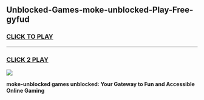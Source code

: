 
## Unblocked-Games-moke-unblocked-Play-Free-gyfud
<h3>
<a href="https://premium76.site?title=moke-unblocked&ref=10A">CLICK TO PLAY</a></h3>
<hr>

<h3>
<a href="https://premium76.site?title=moke-unblocked&ref=10A">CLICK 2 PLAY</a>
  
</h3>

<a href="https://premium76.site?title=moke-unblocked&ref=10A"><img src="https://clearcache.store/games.png"></a>


**moke-unblocked games unblocked: Your Gateway to Fun and Accessible Online Gaming**
